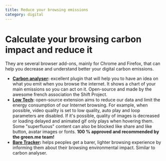 ```yaml
---
title: Reduce your browsing emissions
category: digital
---
```


# Calculate your browsing carbon impact and reduce it

They are several browser add-ons, mainly for Chrome and Firefox, that can help you decrease and understand better your digital carbon emissions.

- **[Carbon analyser](https://addons.mozilla.org/en-US/firefox/addon/carbonalyser/):** excellent plugin that will help you to have an idea on what you emit when you browse the internet. It shows a chart of your main emissions so you can act on it. Open-source and made by the awesome french association the Shift Project.
- **[Low Tech](https://addons.mozilla.org/fr/firefox/addon/low-web-extension/):** open-source extension aims to reduce our data and limit the energy consumption of our Internet browsing. For example, when possible, video quality is set to low quality, auto play and loop parameters are disabled. If it's possible, quality of images is decreased or loading delayed and animated gif only plays when hovering them. Some "superfluous" content can also be blocked like share and like button, avatar images or fonts. **100 % approved and recommended by the green.me team!**
- **[Bare Tracker](https://addons.mozilla.org/fr/firefox/addon/bare-tracker):** helps peoples get a barer, lighter browsing experience by informing them about their browsing environmental impact. Similar to carbon analyser.
